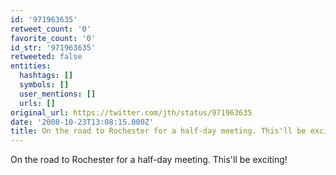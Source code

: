 ```yaml
---
id: '971963635'
retweet_count: '0'
favorite_count: '0'
id_str: '971963635'
retweeted: false
entities:
  hashtags: []
  symbols: []
  user_mentions: []
  urls: []
original_url: https://twitter.com/jth/status/971963635
date: '2008-10-23T13:08:15.000Z'
title: On the road to Rochester for a half-day meeting. This'll be exciting!
---
```


On the road to Rochester for a half-day meeting. This'll be exciting!